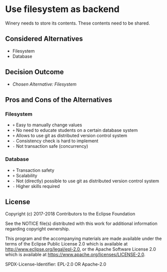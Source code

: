 # Use filesystem as backend

Winery needs to store its contents.
These contents need to be shared.

## Considered Alternatives

* Filesystem
* Database

## Decision Outcome

* *Chosen Alternative: Filesystem*

## Pros and Cons of the Alternatives 

### Filesystem

* `+` Easy to manually change values
* `+` No need to educate students on a certain database system
* `+` Allows to use git as distributed version control system
* `-` Consistency check is hard to implement
* `-` Not transaction safe (concurrency)

### Database

* `+` Transaction safety
* `+` Scalability
* `-` Not (directly) possible to use git as distributed version control system
* `-` Higher skills required

## License

Copyright (c) 2017-2018 Contributors to the Eclipse Foundation

See the NOTICE file(s) distributed with this work for additional
information regarding copyright ownership.

This program and the accompanying materials are made available under the
terms of the Eclipse Public License 2.0 which is available at
http://www.eclipse.org/legal/epl-2.0, or the Apache Software License 2.0
which is available at https://www.apache.org/licenses/LICENSE-2.0.

SPDX-License-Identifier: EPL-2.0 OR Apache-2.0


